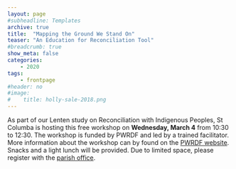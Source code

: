 ```yaml
---
layout: page
#subheadline: Templates
archive: true
title:  "Mapping the Ground We Stand On"
teaser: "An Education for Reconciliation Tool"
#breadcrumb: true
show_meta: false
categories:
    - 2020
tags:
    - frontpage
#header: no
#image:
#    title: holly-sale-2018.png
---
```

As part of our Lenten study on Reconciliation with Indigenous Peoples, St Columba is hosting this free workshop on <b>Wednesday, March 4</b> from 10:30 to 12:30.  The workshop is funded by PWRDF and led by a trained facilitator.  More information about the workshop can by found on the [PWRDF website](https://pwrdf.org/mapping-exercise/).  Snacks and a light lunch will be provided.  Due to limited space, please register with the [parish office][1].

 [1]: mailto:admin@stcolumbaottawa.ca
